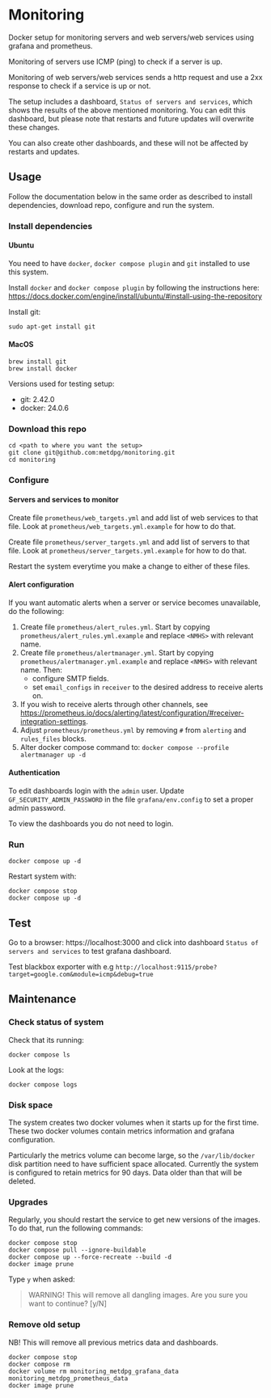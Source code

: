 # Monitoring

Docker setup for monitoring servers and web servers/web services using grafana and prometheus.

Monitoring of servers use ICMP (ping) to check if a server is up.

Monitoring of web servers/web services sends a http request and use a 2xx response to check if a service is up or not.

The setup includes a dashboard, `Status of servers and services`, which shows the results of the above mentioned monitoring. You can edit this dashboard, but please note that restarts and future updates will overwrite these changes.

You can also create other dashboards, and these will not be affected by restarts and updates.

## Usage

Follow the documentation below in the same order as described to install dependencies, download repo, configure and run the system.

### Install dependencies

#### Ubuntu

You need to have `docker`, `docker compose plugin` and `git` installed to use this system.

Install `docker` and `docker compose plugin` by following the instructions here: https://docs.docker.com/engine/install/ubuntu/#install-using-the-repository

Install git:

```shell
sudo apt-get install git
```

#### MacOS

```shell
brew install git
brew install docker
```

Versions used for testing setup:

- git: 2.42.0
- docker: 24.0.6

### Download this repo

```shell
cd <path to where you want the setup>
git clone git@github.com:metdpg/monitoring.git
cd monitoring
```

### Configure

#### Servers and services to monitor

Create file `prometheus/web_targets.yml` and add list of web services to that file. Look at `prometheus/web_targets.yml.example` for how to do that.

Create file `prometheus/server_targets.yml` and add list of servers to that file.  Look at `prometheus/server_targets.yml.example` for how to do that.

Restart the system everytime you make a change to either of these files.

#### Alert configuration

If you want automatic alerts when a server or service becomes unavailable, do the following:

1. Create file `prometheus/alert_rules.yml`. Start by copying `prometheus/alert_rules.yml.example` and replace `<NMHS>` with relevant name.
2. Create file `prometheus/alertmanager.yml`. Start by copying `prometheus/alertmanager.yml.example` and replace `<NMHS>` with relevant name. Then: 
    - configure SMTP fields.
    - set `email_configs` in `receiver` to the desired address to receive alerts on.
3. If you wish to receive alerts through other channels, see https://prometheus.io/docs/alerting/latest/configuration/#receiver-integration-settings.
4. Adjust `prometheus/prometheus.yml` by removing `#` from `alerting` and `rules_files` blocks.
5. Alter docker compose command to: `docker compose --profile alertmanager up -d`

#### Authentication

To edit dashboards login with the `admin` user.
Update `GF_SECURITY_ADMIN_PASSWORD` in the file `grafana/env.config` to set a proper admin password.

To view the dashboards you do not need to login.

### Run

```shell
docker compose up -d
```

Restart system with:

```shell
docker compose stop
docker compose up -d
```

## Test

Go to a browser: https://localhost:3000 and click into dashboard `Status of servers and services` to test grafana dashboard.

Test blackbox exporter with e.g `http://localhost:9115/probe?target=google.com&module=icmp&debug=true`

## Maintenance

### Check status of system

Check that its running:

```shell
docker compose ls
```

Look at the logs:

```shell
docker compose logs
```

### Disk space

The system creates two docker volumes when it starts up for the first time. These two docker volumes contain metrics information and grafana configuration.

Particularly the metrics volume can become large, so the `/var/lib/docker` disk partition need to have sufficient space allocated. Currently the system is configured to retain metrics for 90 days. Data older than that will be deleted.

### Upgrades

Regularly, you should restart the service to get new versions of the images. To do that, run the following commands:

```shell
docker compose stop
docker compose pull --ignore-buildable
docker compose up --force-recreate --build -d
docker image prune
```

Type `y` when asked:

>WARNING! This will remove all dangling images.
Are you sure you want to continue? [y/N]

### Remove old setup

NB! This will remove all previous metrics data and dashboards.

```shell
docker compose stop
docker compose rm
docker volume rm monitoring_metdpg_grafana_data monitoring_metdpg_prometheus_data
docker image prune
```
